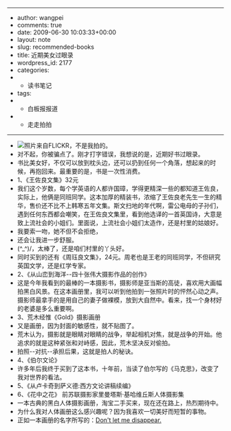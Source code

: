 - ---
- author: wangpei
- comments: true
- date: 2009-06-30 10:03:33+00:00
- layout: note
- slug: recommended-books
- title: 近期美女过眼录
- wordpress_id: 2177
- categories:
- - 读书笔记
- tags:
- - 白板报报道
- - 走走拍拍
- ---
- ![照片来自FLICKR，不是我拍的。](http://76.13.18.77/3375/3656033299_03a4a83031.jpg)
- 对不起，你被骗点了。刚才打字错误，我想说的是，近期好书过眼录。
- 书比美女好，不仅可以放到枕头边，还可以扔到任何一个角落，想起来的时候，再抱回来。最重要的是，书是一次性消费。
- 1、《王佐良文集》32元
- 我们这个岁数，每个学英语的人都许国璋，学得更精深一些的都知道王佐良，实际上，他俩是同班同学。这本加厚的精装书，浓缩了王佐良老先生一生的精华，售价还不比不上韩寒五年文集。斯文扫地的年代啊，雷公电母的子孙们，遇到任何东西都会嘲笑，在王佐良文集里，看到他选译的一首英国诗，大意是致上流社会的小姐们。里面说，上流社会小姐们太造作，还是村里的姑娘好。
- 我要索一吻，她不但不会拒绝，
- 还会让我进一步舒服。
- \(^_^)/，太棒了，还是咱们村里的丫头好。
- 同时买到的还有《周珏良文集》，24元。周老也是王老的同班同学，不但研究英国文学，还是红学专家。
- 2、《从山峦到海洋--四十张伟大摄影作品的创作》
- 这是今年我看到的最棒的一本摄影书，摄影师是亚当斯的高徒，喜欢用大画幅拍黑白风景。在这本画册里，我可以听到他拍到一张照片时的怦然心动之声。摄影师最拿手的是用自己的妻子做裸模，放到大自然中。看来，找一个身材好的老婆是多么重要啊。
- 3、荒木经惟《Gold》摄影画册
- 又是画册，因为封面的敏感性，就不贴图了。
- 荒木认为，摄影就是眼睛对眼睛的战争，举起相机对焦，就是战争的开始。他追求的就是这种紧张和对峙感，因此，荒木坚决反对偷拍。
- 拍照--对抗--承担后果，这就是拍人的秘诀。
- 4、《伯尔文论》
- 许多年后我终于买到了这本书，十年前，当读了伯尔写的《马克思》，改变了我对世界的看法。
- 5、《从卢卡奇到萨义德:西方文论讲稿续编》
- 6、《花中之花》 前苏联摄影家里曼塔斯·基哈维丘斯人体摄影集
- 一本古典的黑白人体摄影画册，淘宝二手买来，现在还在路上，热烈期待中。
- 为什么我对人体画册这么感兴趣呢？因为我喜欢一切美好而短暂的事物。
- 正如一本画册的名字所写的：[Don't let me disappear.](http://www.amazon.com/Slater-Bradley-dont-let-disappear/dp/1931493197/ref=sr_1_1?ie=UTF8&s=books&qid=1246356151&sr=8-1)
